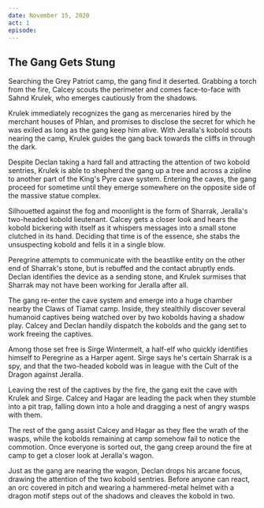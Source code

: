 ```yaml
---
date: November 15, 2020
act: 1
episode: 
---
```

##  The Gang Gets Stung

Searching the Grey Patriot camp, the gang find it deserted. Grabbing a torch from the fire, Calcey scouts the perimeter and comes face-to-face with Sahnd Krulek, who emerges cautiously from the shadows.

Krulek immediately recognizes the gang as mercenaries hired by the merchant houses of Phlan, and promises to disclose the secret for which he was exiled as long as the gang keep him alive. With Jeralla's kobold scouts nearing the camp, Krulek guides the gang back towards the cliffs in through the dark.

Despite Declan taking a hard fall and attracting the attention of two kobold sentries, Krulek is able to shepherd the gang up a tree and across a zipline to another part of the King's Pyre cave system. Entering the caves, the gang proceed for sometime until they emerge somewhere on the opposite side of the massive statue complex.

Silhouetted against the fog and moonlight is the form of Sharrak, Jeralla's two-headed kobold lieutenant. Calcey gets a closer look and hears the kobold bickering with itself as it whispers messages into a small stone clutched in its hand. Deciding that time is of the essence, she stabs the unsuspecting kobold and fells it in a single blow.

Peregrine attempts to communicate with the beastlike entity on the other end of Sharrak's stone, but is rebuffed and the contact abruptly ends. Declan identifies the device as a sending stone, and Krulek surmises that Sharrak may not have been working for Jeralla after all.

The gang re-enter the cave system and emerge into a huge chamber nearby the Claws of Tiamat camp. Inside, they stealthily discover several humanoid captives being watched over by two kobolds having a shadow play. Calcey and Declan handily dispatch the kobolds and the gang set to work freeing the captives.

Among those set free is Sirge Wintermelt, a half-elf who quickly identifies himself to Peregrine as a Harper agent. Sirge says he's certain Sharrak is a spy, and that the two-headed kobold was in league with the Cult of the Dragon against Jeralla.

Leaving the rest of the captives by the fire, the gang exit the cave with Krulek and Sirge. Calcey and Hagar are leading the pack when they stumble into a pit trap, falling down into a hole and dragging a nest of angry wasps with them.

The rest of the gang assist Calcey and Hagar as they flee the wrath of the wasps, while the kobolds remaining at camp somehow fail to notice the commotion. Once everyone is sorted out, the gang creep around the fire at camp to get a closer look at Jeralla's wagon.

Just as the gang are nearing the wagon, Declan drops his arcane focus, drawing the attention of the two kobold sentries. Before anyone can react, an orc covered in pitch and wearing a hammered-metal helmet with a dragon motif steps out of the shadows and cleaves the kobold in two.

